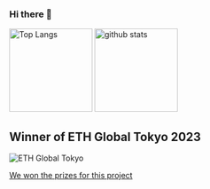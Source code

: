 ### Hi there 👋

<p align="left"> 
  <img alt="Top Langs" height="150px" src="https://github-readme-stats.vercel.app/api/top-langs/?username=setouchi-h&layout=compact&show_icons=true&theme=onedark" />
  <img alt="github stats" height="150px" src="https://github-readme-stats.vercel.app/api?username=setouchi-h&theme=onedark&show_icons=ture" />
</p>

## Winner of ETH Global Tokyo 2023
![ETH Global Tokyo](https://storage.googleapis.com/ethglobal-api-production/events%2Feoapw%2Fbanner%2F1678274869308_tokyo_banner2.jpg)

[We won the prizes for this project](https://ethglobal.com/showcase/ayay-64zt9)

<!--
**setouchi-h/setouchi-h** is a ✨ _special_ ✨ repository because its `README.md` (this file) appears on your GitHub profile.

Here are some ideas to get you started:

- 🔭 I’m currently working on ...
- 🌱 I’m currently learning ...
- 👯 I’m looking to collaborate on ...
- 🤔 I’m looking for help with ...
- 💬 Ask me about ...
- 📫 How to reach me: ...
- 😄 Pronouns: ...
- ⚡ Fun fact: ...
-->
